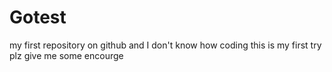 # Gotest
my first repository on github
and I don't know how coding
this is my first try
plz give me some encourge

